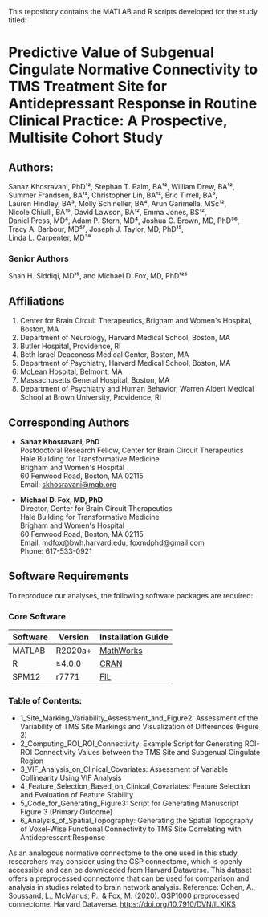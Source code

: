 This repository contains the MATLAB and R scripts developed for the study titled:

# Predictive Value of Subgenual Cingulate Normative Connectivity to TMS Treatment Site for Antidepressant Response in Routine Clinical Practice: A Prospective, Multisite Cohort Study

## Authors:  
Sanaz Khosravani, PhD¹², Stephan T. Palm, BA¹², William Drew, BA¹²,  
Summer Frandsen, BA¹², Christopher Lin, BA¹², Eric Tirrell, BA³,  
Lauren Hindley, BA³, Molly Schineller, BA⁴, Arun Garimella, MSc¹²,  
Nicole Chiulli, BA¹⁵, David Lawson, BA¹², Emma Jones, BS¹²,  
Daniel Press, MD⁴, Adam P. Stern, MD⁴, Joshua C. Brown, MD, PhD⁵⁶,  
Tracy A. Barbour, MD⁵⁷, Joseph J. Taylor, MD, PhD¹⁵,  
Linda L. Carpenter, MD³⁸ 

### Senior Authors  
Shan H. Siddiqi, MD¹⁵, and Michael D. Fox, MD, PhD¹²⁵  

## Affiliations
1. Center for Brain Circuit Therapeutics, Brigham and Women's Hospital, Boston, MA
2. Department of Neurology, Harvard Medical School, Boston, MA
3. Butler Hospital, Providence, RI
4. Beth Israel Deaconess Medical Center, Boston, MA
5. Department of Psychiatry, Harvard Medical School, Boston, MA
6. McLean Hospital, Belmont, MA
7. Massachusetts General Hospital, Boston, MA
8. Department of Psychiatry and Human Behavior, Warren Alpert Medical School at Brown University, Providence, RI

## Corresponding Authors
- **Sanaz Khosravani, PhD**  
  Postdoctoral Research Fellow, Center for Brain Circuit Therapeutics  
  Hale Building for Transformative Medicine  
  Brigham and Women's Hospital  
  60 Fenwood Road, Boston, MA 02115  
  Email: skhosravani@mgb.org  

- **Michael D. Fox, MD, PhD**  
  Director, Center for Brain Circuit Therapeutics  
  Hale Building for Transformative Medicine  
  Brigham and Women's Hospital  
  60 Fenwood Road, Boston, MA 02115  
  Email: mdfox@bwh.harvard.edu, foxmdphd@gmail.com  
  Phone: 617-533-0921  

## Software Requirements
To reproduce our analyses, the following software packages are required:

### Core Software
| Software | Version | Installation Guide |
|----------|---------|--------------------|
| MATLAB | R2020a+ | [MathWorks](https://www.mathworks.com) |
| R | ≥4.0.0 | [CRAN](https://cran.r-project.org) |
| SPM12 | r7771 | [FIL](https://www.fil.ion.ucl.ac.uk/spm/software/spm12/) |


### Table of Contents:
- 1_Site_Marking_Variability_Assessment_and_Figure2: Assessment of the Variability of TMS Site Markings and Visualization of Differences (Figure 2)
- 2_Computing_ROI_ROI_Connectivity: Example Script for Generating ROI-ROI Connectivity Values between the TMS Site and Subgenual Cingulate Region
- 3_VIF_Analysis_on_Clinical_Covariates: Assessment of Variable Collinearity Using VIF Analysis
- 4_Feature_Selection_Based_on_Clinical_Covariates: Feature Selection and Evaluation of Feature Stability
- 5_Code_for_Generating_Figure3: Script for Generating Manuscript Figure 3 (Primary Outcome)
- 6_Analysis_of_Spatial_Topography: Generating the Spatial Topography of Voxel-Wise Functional Connectivity to TMS Site Correlating with Antidepressant Response

As an analogous normative connectome to the one used in this study, researchers may consider using the GSP connectome, which is openly accessible and can be downloaded from Harvard Dataverse. This dataset offers a preprocessed connectome that can be used for comparison and analysis in studies related to brain network analysis.
Reference: Cohen, A., Soussand, L., McManus, P., & Fox, M. (2020). GSP1000 preprocessed connectome. Harvard Dataverse. https://doi.org/10.7910/DVN/ILXIKS